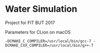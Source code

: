 # Water Simulation

Project for FIT BUT 2017


Parameters for CLion on macOS
```
-DCMAKE_C_COMPILER=/usr/local/bin/gcc-7 -DCMAKE_CXX_COMPILER=/usr/local/bin/g++-7
```